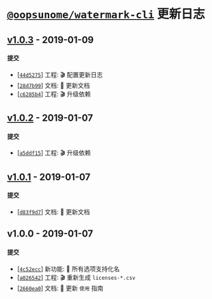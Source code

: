 # [`@oopsunome/watermark-cli`](https://github.com/iTonyYo/watermark-cli) 更新日志

## [v1.0.3](https://github.com/iTonyYo/watermark-cli/compare/v1.0.2...v1.0.3) - 2019-01-09

#### 提交

- [[`44d5275`](https://github.com/iTonyYo/watermark-cli/commit/44d527524dc34c9e542ba131e002b31f4c1fa705)] 工程: :clapper: 配置更新日志
- [[`28d7b99`](https://github.com/iTonyYo/watermark-cli/commit/28d7b99f8fc99b31a937e3cd56d233e0a5cede75)] 文档: :memo: 更新文档
- [[`c6285b4`](https://github.com/iTonyYo/watermark-cli/commit/c6285b426a162ccd423e66c6546e38a3a970f55b)] 工程: :clapper: 升级依赖
## [v1.0.2](https://github.com/iTonyYo/watermark-cli/compare/v1.0.1...v1.0.2) - 2019-01-07

#### 提交

- [[`a5ddf15`](https://github.com/iTonyYo/watermark-cli/commit/a5ddf15473f3336f08ae1f22fcace235cd8c7758)] 工程: :clapper: 升级依赖
## [v1.0.1](https://github.com/iTonyYo/watermark-cli/compare/v1.0.0...v1.0.1) - 2019-01-07

#### 提交

- [[`d83f9d7`](https://github.com/iTonyYo/watermark-cli/commit/d83f9d7f4c6b8615fca8437ee0a174a6fcd1c97f)] 文档: :memo: 更新文档
## v1.0.0 - 2019-01-07

#### 提交

- [[`4c52ecc`](https://github.com/iTonyYo/watermark-cli/commit/4c52ecc5ddad286ceff414a71c256c62a34ac7d4)] 新功能: :tada: 所有选项支持化名
- [[`a026542`](https://github.com/iTonyYo/watermark-cli/commit/a026542013985a21640f5579489869992b07b65b)] 工程: :clapper: 重新生成 `licenses-*.csv`
- [[`2660ea0`](https://github.com/iTonyYo/watermark-cli/commit/2660ea05ba50f274b7c1cb5c7554edd46f5bb10b)] 文档: :memo: 更新 `使用` 指南
